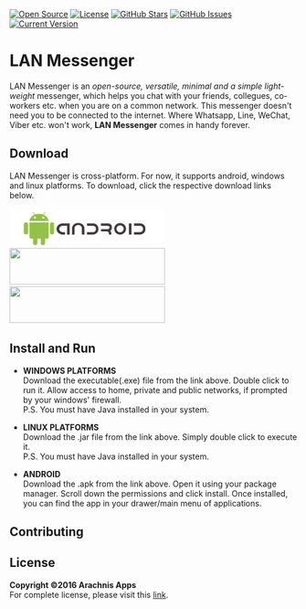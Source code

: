 [![Open Source](https://badges.frapsoft.com/os/v2/open-source-175x29.png?v=103)](https://github.com/ellerbrock/open-source-badges/)
[![License](https://badges.frapsoft.com/os/mit/mit.svg?v=102)](https://github.com/ellerbrock/open-source-badge/)
[![GitHub Stars](https://img.shields.io/github/stars/harshitbudhraja/LAN-Messenger.svg)](https://github.com/harshitbudhraja/LAN-Messenger/stargazers)
[![GitHub Issues](https://img.shields.io/github/issues/harshitbudhraja/LAN-Messenger.svg)](https://github.com/harshitbudhraja/LAN-Messenger/issues)
[![Current Version](https://img.shields.io/badge/version-0.1-green.svg)](https://github.com/harshitbudhraja/LAN-Messenger)

# LAN Messenger
LAN Messenger is an *open-source, versatile, minimal and a simple light-weight* messenger, which helps you chat with your friends, collegues, co-workers etc. when you are on a common network. This messenger doesn't need you to be connected to the internet. Where Whatsapp, Line, WeChat, Viber etc. won't work, **LAN Messenger** comes in handy forever.

## Download
LAN Messenger is cross-platform. For now, it supports android, windows and linux platforms. To download, click the respective download links below.<br><br>
[<img src="/images/androidlogo.png" width="272" height="64">](https://github.com/harshitbudhraja/LAN-Messenger/blob/master/Downloads/lanmessenger.apk)
[<img src="https://github.com/harshitbudhraja/LAN-Messenger/blob/master/images/linuxlogo.png" width="272" height="64">](https://github.com/harshitbudhraja/LAN-Messenger/blob/master/Downloads/lanmessenger.jar)
[<img src="https://github.com/harshitbudhraja/LAN-Messenger/blob/master/images/windowslogo.png" width="272" height="64">](https://github.com/harshitbudhraja/LAN-Messenger/blob/master/Downloads/lanmessenger.exe)<br>

## Install and Run
* **WINDOWS PLATFORMS**<br>
Download the executable(.exe) file from the link above. Double click to run it. Allow access to home, private and public networks, if prompted by your windows' firewall.<br>P.S. You must have Java installed in your system.

* **LINUX PLATFORMS**<br>
Download the .jar file from the link above. Simply double click to execute it.<br>P.S. You must have Java installed in your system.

* **ANDROID**<br>
Download the .apk from the link above. Open it using your package manager. Scroll down the permissions and click install. Once installed, you can find the app in your drawer/main menu of applications.

## Contributing

## License
**Copyright &copy;2016 Arachnis Apps**<br>
For complete license, please visit this [link](https://github.com/harshitbudhraja/LAN-Messenger/blob/master/LICENSE).
